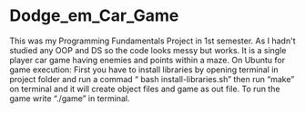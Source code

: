 # Dodge_em_Car_Game
This was my Programming Fundamentals Project in 1st semester. As I hadn't studied any OOP and DS so the code looks messy but works.
It is a single player car game having enemies and points within a maze.
On Ubuntu for game execution:
First you have to install libraries by opening terminal in project folder and run a commad “ bash
install-libraries.sh”
then run “make” on terminal and it will create object files and game as out file.
To run the game write “./game” in terminal.
